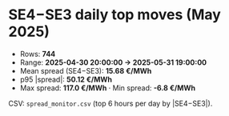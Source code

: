 # SE4−SE3 daily top moves (May 2025)

- Rows: **744**
- Range: **2025-04-30 20:00:00 → 2025-05-31 19:00:00**
- Mean spread (SE4−SE3): **15.68 €/MWh**
- p95 |spread|: **50.12 €/MWh**
- Max spread: **117.0 €/MWh** · Min spread: **-6.8 €/MWh**

CSV: `spread_monitor.csv` (top 6 hours per day by |SE4−SE3|).